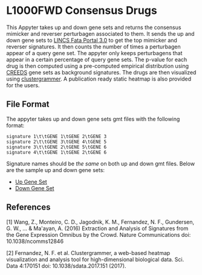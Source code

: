 # L1000FWD Consensus Drugs

This Appyter takes up and down gene sets and returns the consensus mimicker and reverser perturbagen associated to them. It sends the up and down gene sets to [LINCS Fata Portal 3.0](https://ldp3.cloud/) to get the top mimicker and reverser signatures. It then counts the number of times a perturbagen appear of a query gene set. The appyter only keeps perturbagens that appear in a certain percentage of query gene sets. The p-value for each drug is then computed using a pre-computed empirical distribution using [CREEDS](https://maayanlab.cloud/creeds/#downloads) gene sets as background signatures. The drugs are then visualized using [clustergrammer](https://maayanlab.cloud/clustergrammer/). A publication ready static heatmap is also provided for the users.

## File Format
The appyter takes up and down gene sets gmt files with the following format:
```
signature 1\t\tGENE 1\tGENE 2\tGENE 3
signature 2\t\tGENE 3\tGENE 4\tGENE 5
signature 3\t\tGENE 2\tGENE 5\tGENE 6
signature 4\t\tGENE 1\tGENE 2\tGENE 6
```

Signature names should be _the same_ on both up and down gmt files. Below are the sample up and down gene sets:

* [Up Gene Set](https://appyterbucket.s3.amazonaws.com/sample_data/up_down_signatures/up_diseases)
* [Down Gene Set](https://appyterbucket.s3.amazonaws.com/sample_data/up_down_signatures/down_diseases)

## References
[1] Wang, Z., Monteiro, C. D., Jagodnik, K. M., Fernandez, N. F., Gundersen, G. W., ... & Ma'ayan, A. (2016) Extraction and Analysis of Signatures from the Gene Expression Omnibus by the Crowd. Nature Communications doi: 10.1038/ncomms12846

[2] Fernandez, N. F. et al. Clustergrammer, a web-based heatmap visualization and analysis tool for high-dimensional biological data. Sci. Data 4:170151 doi: 10.1038/sdata.2017.151 (2017).